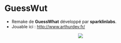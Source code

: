 # GuessWut

* Remake de **GuessWhat** développé par **sparklinlabs**.
* Jouable ici : http://www.arthurdev.fr/

<p align="center">
  <img src="https://github.com/arthur-petre/GuessWut/blob/main/val.png">
</p>

